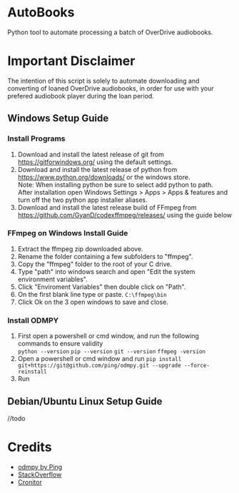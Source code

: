 # AutoBooks

Python tool to automate processing a batch of OverDrive audiobooks.  

# Important Disclaimer

The intention of this script is solely to automate downloading and converting of loaned OverDrive audiobooks, in order for use with your prefered audiobook player during the loan period.

## Windows Setup Guide

### Install Programs

1. Download and install the latest release of git from https://gitforwindows.org/ using the default settings.
2. Download and install the latest release of python from https://www.python.org/downloads/ or the windows store.  
Note: When installing python be sure to select add python to path.  
After installation open Windows Settings > Apps > Apps & features and turn off the two python app installer aliases.
3. Download and install the latest release build of FFmpeg from https://github.com/GyanD/codexffmpeg/releases/ using the guide below

### FFmpeg on Windows Install Guide

1. Extract the ffmpeg zip downloaded above.
2. Rename the folder containing a few subfolders to "ffmpeg".
3. Copy the "ffmpeg" folder to the root of your C drive.
4. Type "path" into windows search and open "Edit the system environment variables".
5. Click "Enviroment Variables" then double click on "Path".
6. On the first blank line type or paste. `C:\ffmpeg\bin`
7. Click Ok on the 3 open windows to save and close.

### Install ODMPY

1. First open a powershell or cmd window, and run the following commands to ensure validity  
`python --version` `pip --version` `git --version` `ffmpeg -version`
2. Open a powershell or cmd window and run `pip install git+https://git@github.com/ping/odmpy.git --upgrade --force-reinstall`
3. Run 

## Debian/Ubuntu Linux Setup Guide

//todo

# Credits

- [odmpy by Ping](https://github.com/ping/odmpy/)
- [StackOverflow](https://stackoverflow.com/) 
- [Cronitor](https://cronitor.io/)